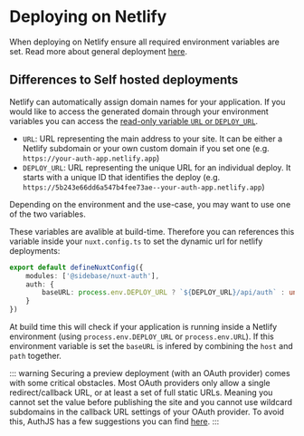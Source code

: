 # Deploying on Netlify

When deploying on Netlify ensure all required environment variables are set. Read more about general deployment [here](/guide/advanced/deployment/self-hosted).

## Differences to Self hosted deployments

Netlify can automatically assign domain names for your application. If you would like to access the generated domain through your environment variables you can access the [read-only variable `URL` or `DEPLOY_URL`](https://docs.netlify.com/configure-builds/environment-variables/#deploy-urls-and-metadata).

- `URL`: URL representing the main address to your site. It can be either a Netlify subdomain or your own custom domain if you set one (e.g. `https://your-auth-app.netlify.app`)
- `DEPLOY_URL`: URL representing the unique URL for an individual deploy. It starts with a unique ID that identifies the deploy (e.g. `https://5b243e66dd6a547b4fee73ae--your-auth-app.netlify.app`)

Depending on the environment and the use-case, you may want to use one of the two variables.

These variables are avalible at build-time. Therefore you can references this variable inside your `nuxt.config.ts` to set the dynamic url for netlify deployments:

```ts
export default defineNuxtConfig({
    modules: ['@sidebase/nuxt-auth'],
    auth: {
        baseURL: process.env.DEPLOY_URL ? `${DEPLOY_URL}/api/auth` : undefined
    }
})
```

At build time this will check if your application is running inside a Netlify environment (using `process.env.DEPLOY_URL` or `process.env.URL`). If this environment variable is set the `baseURL` is infered by combining the `host` and `path` together.


::: warning
Securing a preview deployment (with an OAuth provider) comes with some critical obstacles. Most OAuth providers only allow a single redirect/callback URL, or at least a set of full static URLs. Meaning you cannot set the value before publishing the site and you cannot use wildcard subdomains in the callback URL settings of your OAuth provider. To avoid this, AuthJS has a few suggestions you can find [here](https://next-auth.js.org/deployment#securing-a-preview-deployment).
:::
